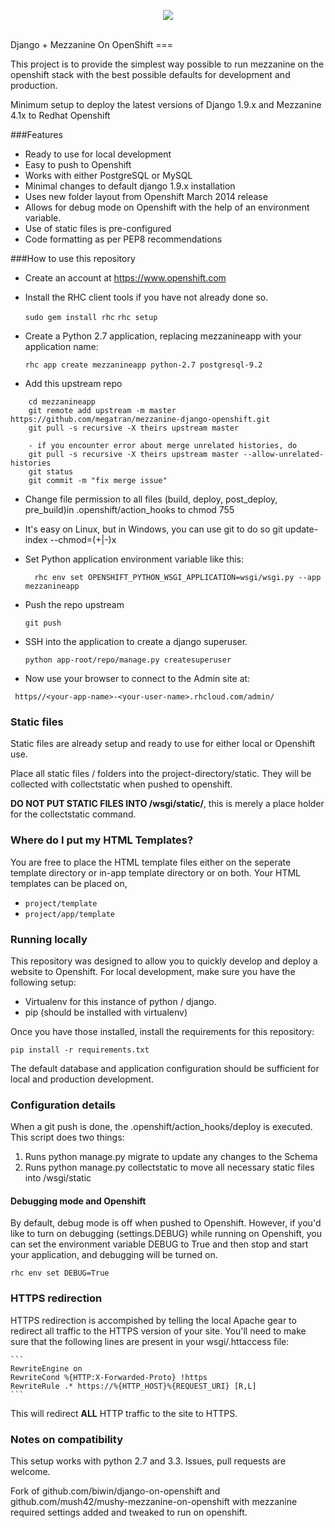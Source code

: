 <p align = "center">
    <img src="http://i.imgur.com/mKHV9TO.jpg" />
</p>

<br>
Django + Mezzanine On OpenShift
===

This project is to provide the simplest way possible to run mezzanine on the openshift stack with the best possible defaults for development and production.

Minimum setup to deploy the latest versions of Django 1.9.x and Mezzanine 4.1x to Redhat Openshift

###Features
* Ready to use for local development
* Easy to push to Openshift
* Works with  either PostgreSQL or MySQL
* Minimal changes to default django 1.9.x installation
* Uses new folder layout from Openshift March 2014 release
* Allows for debug mode on Openshift with the help of an environment variable.
* Use of static files is pre-configured
* Code formatting as per PEP8 recommendations


###How to use this repository
- Create an account at https://www.openshift.com
- Install the RHC client tools if you have not already done so.


    `sudo gem install rhc`
    `rhc setup`


- Create a Python 2.7 application, replacing mezzanineapp with your application name:


    `rhc app create mezzanineapp python-2.7 postgresql-9.2`

- Add this upstream repo

```
    cd mezzanineapp
    git remote add upstream -m master https://github.com/megatran/mezzanine-django-openshift.git
    git pull -s recursive -X theirs upstream master

    - if you encounter error about merge unrelated histories, do 
    git pull -s recursive -X theirs upstream master --allow-unrelated-histories
    git status
    git commit -m "fix merge issue"
```

- Change file permission to all files (build, deploy, post_deploy, pre_build)in .openshift/action_hooks to chmod 755
- It's easy on Linux, but in Windows, you can use git to do so 
    git update-index --chmod=(+|-)x <file>

- Set Python application environment variable like this:
    

        rhc env set OPENSHIFT_PYTHON_WSGI_APPLICATION=wsgi/wsgi.py --app mezzanineapp


- Push the repo upstream


    `git push`

- SSH into the application to create a django superuser.


    `python app-root/repo/manage.py createsuperuser`


- Now use your browser to connect to the Admin site at:

` https//<your-app-name>-<your-user-name>.rhcloud.com/admin/`


### Static files
Static files are already setup and ready to use for either local or Openshift use. 

Place all static files / folders into the project-directory/static.  They will be collected with collectstatic when 
pushed to openshift.

**DO NOT PUT STATIC FILES INTO /wsgi/static/**, this is merely a place holder for the collectstatic command.

### Where do I put my HTML Templates?
You are free to place the HTML template files either on the seperate template directory or in-app template directory or
 on both.
Your HTML templates can be placed on,

 * `project/template`
 * `project/app/template`


### Running locally
This repository was designed to allow you to quickly develop and deploy a website to Openshift.  For local development, make sure you have the following setup:

- Virtualenv for this instance of python / django.
- pip (should be installed with virtualenv)

Once you have those installed, install the requirements for this repository:


    pip install -r requirements.txt


The default database and application configuration should be sufficient for local and production development.

### Configuration details
When a git push is done, the .openshift/action_hooks/deploy is executed.  This script does two things:

1.  Runs python manage.py migrate to update any changes to the Schema
2.  Runs python manage.py collectstatic to move all necessary static files into /wsgi/static

#### Debugging mode and Openshift
By default, debug mode is off when pushed to Openshift.  However, if you'd like to turn on debugging (settings.DEBUG) while running on Openshift, you can set the environment variable DEBUG to True and then stop and start your application, and debugging will be turned on.

    rhc env set DEBUG=True

### HTTPS redirection
HTTPS redirection is accompished by telling the local Apache gear to redirect all traffic to the HTTPS version of your site.  You'll need to make sure that the following lines are present in your wsgi/.httaccess file:
    
    
    ```
    RewriteEngine on
    RewriteCond %{HTTP:X-Forwarded-Proto} !https
    RewriteRule .* https://%{HTTP_HOST}%{REQUEST_URI} [R,L]  
    ```

This will redirect **ALL** HTTP traffic to the site to HTTPS.

### Notes on compatibility
This setup works with python 2.7 and 3.3. Issues, pull requests are welcome.



Fork of github.com/biwin/django-on-openshift and github.com/mush42/mushy-mezzanine-on-openshift with mezzanine required settings added and tweaked to run on openshift.


